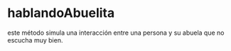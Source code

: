 # hablandoAbuelita
este método simula una interacción entre una persona y su abuela que no escucha muy bien.
